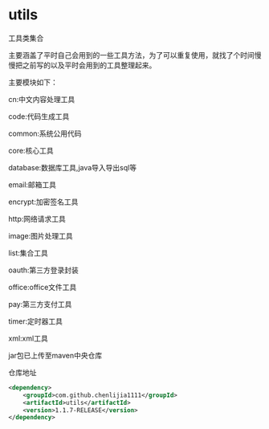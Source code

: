 # utils
工具类集合

主要涵盖了平时自己会用到的一些工具方法，为了可以重复使用，就找了个时间慢慢把之前写的以及平时会用到的工具整理起来。

主要模块如下：

cn:中文内容处理工具

code:代码生成工具

common:系统公用代码

core:核心工具

database:数据库工具,java导入导出sql等

email:邮箱工具

encrypt:加密签名工具

http:网络请求工具

image:图片处理工具

list:集合工具

oauth:第三方登录封装

office:office文件工具

pay:第三方支付工具

timer:定时器工具

xml:xml工具

jar包已上传至maven中央仓库

仓库地址

~~~xml
<dependency>
    <groupId>com.github.chenlijia1111</groupId>
    <artifactId>utils</artifactId>
    <version>1.1.7-RELEASE</version>
</dependency>
~~~

